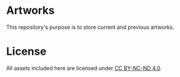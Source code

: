 # Artworks
This repository's purpose is to store current and previous artworks.

# License
All assets included here are licensed under [CC BY-NC-ND 4.0](https://creativecommons.org/licenses/by-nc-nd/4.0/?ref=chooser-v1).
